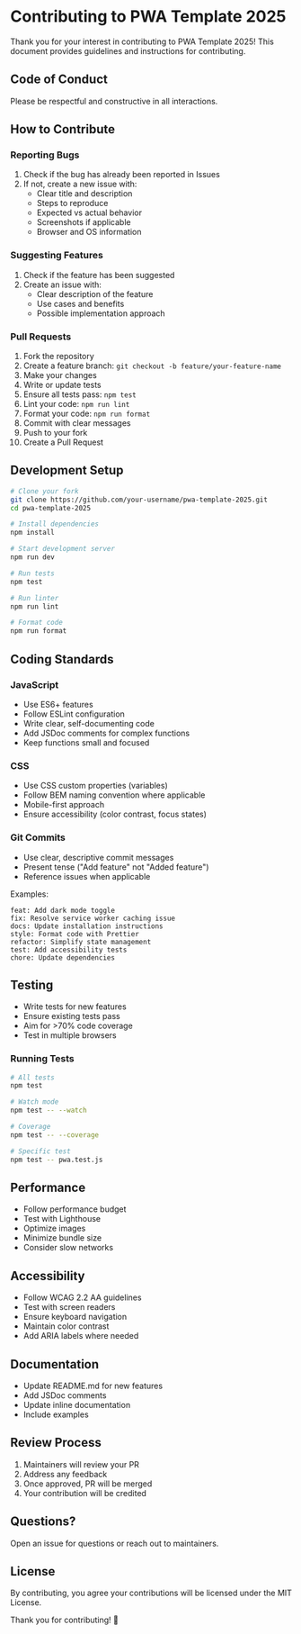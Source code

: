 # Contributing to PWA Template 2025

Thank you for your interest in contributing to PWA Template 2025! This document provides guidelines and instructions for contributing.

## Code of Conduct

Please be respectful and constructive in all interactions.

## How to Contribute

### Reporting Bugs

1. Check if the bug has already been reported in Issues
2. If not, create a new issue with:
   - Clear title and description
   - Steps to reproduce
   - Expected vs actual behavior
   - Screenshots if applicable
   - Browser and OS information

### Suggesting Features

1. Check if the feature has been suggested
2. Create an issue with:
   - Clear description of the feature
   - Use cases and benefits
   - Possible implementation approach

### Pull Requests

1. Fork the repository
2. Create a feature branch: `git checkout -b feature/your-feature-name`
3. Make your changes
4. Write or update tests
5. Ensure all tests pass: `npm test`
6. Lint your code: `npm run lint`
7. Format your code: `npm run format`
8. Commit with clear messages
9. Push to your fork
10. Create a Pull Request

## Development Setup

```bash
# Clone your fork
git clone https://github.com/your-username/pwa-template-2025.git
cd pwa-template-2025

# Install dependencies
npm install

# Start development server
npm run dev

# Run tests
npm test

# Run linter
npm run lint

# Format code
npm run format
```

## Coding Standards

### JavaScript

- Use ES6+ features
- Follow ESLint configuration
- Write clear, self-documenting code
- Add JSDoc comments for complex functions
- Keep functions small and focused

### CSS

- Use CSS custom properties (variables)
- Follow BEM naming convention where applicable
- Mobile-first approach
- Ensure accessibility (color contrast, focus states)

### Git Commits

- Use clear, descriptive commit messages
- Present tense ("Add feature" not "Added feature")
- Reference issues when applicable

Examples:
```
feat: Add dark mode toggle
fix: Resolve service worker caching issue
docs: Update installation instructions
style: Format code with Prettier
refactor: Simplify state management
test: Add accessibility tests
chore: Update dependencies
```

## Testing

- Write tests for new features
- Ensure existing tests pass
- Aim for >70% code coverage
- Test in multiple browsers

### Running Tests

```bash
# All tests
npm test

# Watch mode
npm test -- --watch

# Coverage
npm test -- --coverage

# Specific test
npm test -- pwa.test.js
```

## Performance

- Follow performance budget
- Test with Lighthouse
- Optimize images
- Minimize bundle size
- Consider slow networks

## Accessibility

- Follow WCAG 2.2 AA guidelines
- Test with screen readers
- Ensure keyboard navigation
- Maintain color contrast
- Add ARIA labels where needed

## Documentation

- Update README.md for new features
- Add JSDoc comments
- Update inline documentation
- Include examples

## Review Process

1. Maintainers will review your PR
2. Address any feedback
3. Once approved, PR will be merged
4. Your contribution will be credited

## Questions?

Open an issue for questions or reach out to maintainers.

## License

By contributing, you agree your contributions will be licensed under the MIT License.

Thank you for contributing! 🎉
